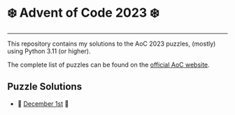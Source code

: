 # :snowflake: Advent of Code 2023 :snowflake:

---

This repository contains my solutions to the AoC 2023 puzzles,
(mostly) using Python 3.11 (or higher).

The complete list of puzzles can be found on the [official AoC website](https://adventofcode.com/2023).

## Puzzle Solutions
  - :candy: [December 1st](https://github.com/nacezavrtanik/advent-of-code-2023/blob/main/puzzles/december_1st/solution.py) :candy:
